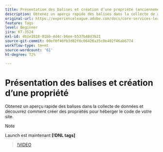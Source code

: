 ```yaml
---
title: Présentation des balises et création d’une propriété (anciennement Launch)
description: Obtenez un aperçu rapide des balises dans la collecte de données et découvrez comment créer des propriétés pour héberger le code de votre site.
original-url: https://experienceleague.adobe.com/docs/core-services-learn/tutorials/launch-web/launch-overview-and-creating-properties.html
feature: Tags
level: Beginner
jira: KT-3524
exl-id: db2e1818-81bb-4d4c-b6ee-b537b48d3b21
source-git-commit: 00ef0f40fb3d82f0c06428a35c0e402f46ab6774
workflow-type: tm+mt
source-wordcount: '61'
ht-degree: 72%

---
```


# Présentation des balises et création d’une propriété

Obtenez un aperçu rapide des balises dans la collecte de données et découvrez comment créer des propriétés pour héberger le code de votre site.

>[!NOTE]
>
> Launch est maintenant **[!DNL tags]**

>[!VIDEO](https://video.tv.adobe.com/v/28727/?learn=on)
